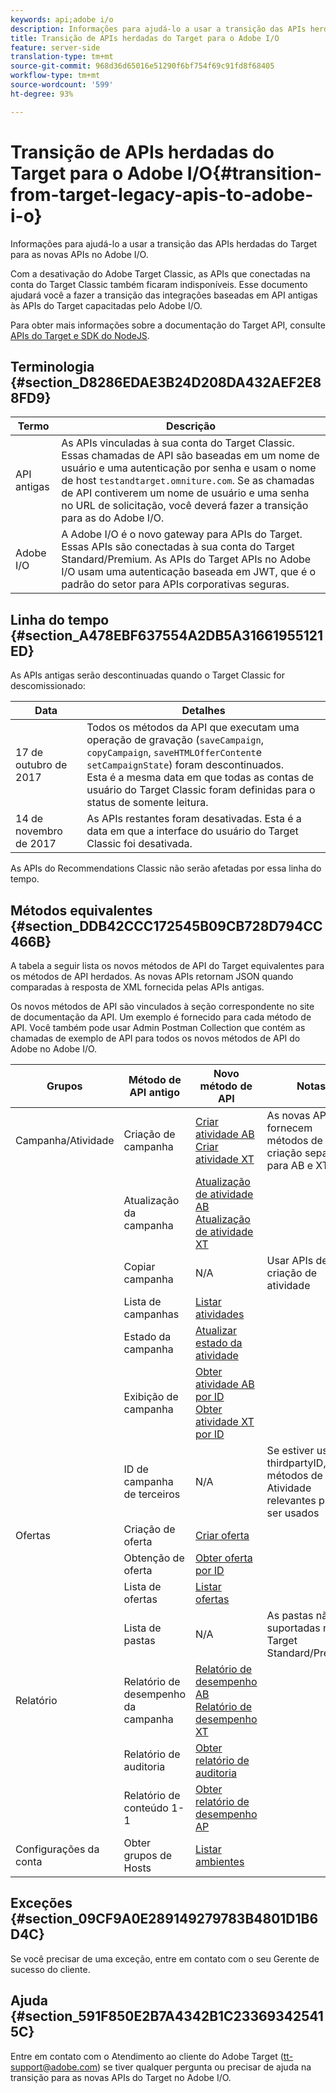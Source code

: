 ```yaml
---
keywords: api;adobe i/o
description: Informações para ajudá-lo a usar a transição das APIs herdadas do Target para as novas APIs no Adobe I/O.
title: Transição de APIs herdadas do Target para o Adobe I/O
feature: server-side
translation-type: tm+mt
source-git-commit: 968d36d65016e51290f6bf754f69c91fd8f68405
workflow-type: tm+mt
source-wordcount: '599'
ht-degree: 93%

---
```



# Transição de APIs herdadas do Target para o Adobe I/O{#transition-from-target-legacy-apis-to-adobe-i-o}

Informações para ajudá-lo a usar a transição das APIs herdadas do Target para as novas APIs no Adobe I/O.

Com a desativação do Adobe Target Classic, as APIs que conectadas na conta do Target Classic também ficaram indisponíveis. Esse documento ajudará você a fazer a transição das integrações baseadas em API antigas às APIs do Target capacitadas pelo Adobe I/O.

Para obter mais informações sobre a documentação do Target API, consulte  [APIs do Target e SDK do NodeJS](/help/c-implementing-target/c-api-and-sdk-overview/api-and-sdk-overview.md#concept_5718EC1FF2ED4436935D0BCCD7AA29A6).

## Terminologia {#section_D8286EDAE3B24D208DA432AEF2E88FD9}

| Termo | Descrição |
|--- |--- |
| API antigas | As APIs vinculadas à sua conta do Target Classic. Essas chamadas de API são baseadas em um nome de usuário e uma autenticação por senha e usam o nome de host `testandtarget.omniture.com`. Se as chamadas de API contiverem um nome de usuário e uma senha no URL de solicitação, você deverá fazer a transição para as do Adobe I/O. |
| Adobe I/O | A Adobe I/O é o novo gateway para APIs do Target. Essas APIs são conectadas à sua conta do Target Standard/Premium. As APIs do Target APIs no Adobe I/O usam uma autenticação baseada em JWT, que é o padrão do setor para APIs corporativas seguras. |

## Linha do tempo  {#section_A478EBF637554A2DB5A31661955121ED}

As APIs antigas serão descontinuadas quando o Target Classic for descomissionado:

| Data | Detalhes |
|--- |--- |
| 17 de outubro de 2017 | Todos os métodos da API que executam uma operação de gravação (`saveCampaign`, `copyCampaign`, `saveHTMLOfferContent`e `setCampaignState`) foram descontinuados.<br>Esta é a mesma data em que todas as contas de usuário do Target Classic foram definidas para o status de somente leitura. |
| 14 de novembro de 2017 | As APIs restantes foram desativadas. Esta é a data em que a interface do usuário do Target Classic foi desativada. |

As APIs do Recommendations Classic não serão afetadas por essa linha do tempo.

## Métodos equivalentes  {#section_DDB42CCC172545B09CB728D794CC466B}

A tabela a seguir lista os novos métodos de API do Target equivalentes para os métodos de API herdados. As novas APIs retornam JSON quando comparadas à resposta de XML fornecida pelas APIs antigas.

Os novos métodos de API são vinculados à seção correspondente no site de documentação da API. Um exemplo é fornecido para cada método de API. Você também pode usar Admin Postman Collection que contém as chamadas de exemplo de API para todos os novos métodos de API do Adobe no Adobe I/O.

| Grupos | Método de API antigo | Novo método de API | Notas |
|--- |--- |--- |--- |
| Campanha/Atividade | Criação de campanha | [Criar atividade AB](http://developers.adobetarget.com/api/#create-ab-activity)<br>[Criar atividade XT](http://developers.adobetarget.com/api/#create-xt-activity) | As novas APIs fornecem métodos de criação separados para AB e XT |
|  | Atualização da campanha | [Atualização de atividade AB](http://developers.adobetarget.com/api/#update-ab-activity)<br>[Atualização de atividade XT](http://developers.adobetarget.com/api/#update-xt-activity) |  |
|  | Copiar campanha | N/A | Usar APIs de criação de atividade |
|  | Lista de campanhas | [Listar atividades](http://developers.adobetarget.com/api/#list-activities) |  |
|  | Estado da campanha | [Atualizar estado da atividade](http://developers.adobetarget.com/api/#update-activity-state) |  |
|  | Exibição de campanha | [Obter atividade AB por ID](http://developers.adobetarget.com/api/#get-ab-activity-by-id)<br>[Obter atividade XT por ID](http://developers.adobetarget.com/api/#get-xt-activity-by-id) |  |
|  | ID de campanha de terceiros | N/A | Se estiver usando thirdpartyID, os métodos de Atividade relevantes podem ser usados |
| Ofertas | Criação de oferta | [Criar oferta](http://developers.adobetarget.com/api/#create-offer) |  |
|  | Obtenção de oferta | [Obter oferta por ID](http://developers.adobetarget.com/api/#get-offer-by-id) |  |
|  | Lista de ofertas | [Listar ofertas](http://developers.adobetarget.com/api/#list-offers) |  |
|  | Lista de pastas | N/A | As pastas não são suportadas no Target Standard/Premium |
| Relatório | Relatório de desempenho da campanha | [Relatório de desempenho AB](http://developers.adobetarget.com/api/#get-ab-performance-report)<br>[Relatório de desempenho XT](http://developers.adobetarget.com/api/#get-xt-performance-report) |  |
|  | Relatório de auditoria | [Obter relatório de auditoria](http://developers.adobetarget.com/api/#get-audit-report) |  |
|  | Relatório de conteúdo 1-1 | [Obter relatório de desempenho AP](http://developers.adobetarget.com/api/#get-ap-activity-performance-report) |  |
| Configurações da conta | Obter grupos de Hosts | [Listar ambientes](http://developers.adobetarget.com/api/#list-environments) |  |

## Exceções {#section_09CF9A0E289149279783B4801D1B6D4C}

Se você precisar de uma exceção, entre em contato com o seu Gerente de sucesso do cliente.

## Ajuda  {#section_591F850E2B7A4342B1C233693425415C}

Entre em contato com o Atendimento ao cliente do Adobe Target (tt-support@adobe.com) se tiver qualquer pergunta ou precisar de ajuda na transição para as novas APIs do Target no Adobe I/O.
